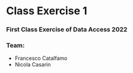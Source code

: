 # Class Exercise 1 

### First Class Exercise of Data Access 2022

### Team: 
- Francesco Catalfamo
- Nicola Casarin

